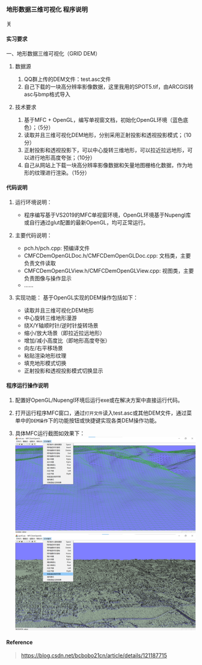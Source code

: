 ### 地形数据三维可视化 程序说明
关

#### 实习要求

一、地形数据三维可视化（GRID DEM）

1. 数据源
	1. QQ群上传的DEM文件：test.asc文件
	2. 自己下载的一块高分辨率影像数据，这里我用的SPOT5.tif，由ARCGIS转asc与bmp格式导入

2. 技术要求
    1. 基于MFC + OpenGL，编写单视窗文档，初始化OpenGL环境（蓝色底色）；（5分）
    2. 读取并且三维可视化DEM地形，分别采用正射投影和透视投影模式；（10分）
    3. 正射投影和透视投影下，可以中心旋转三维地形，可以拉近拉远地形，可以进行地形高度夸张；（10分）
    4. 自己从网站上下载一块高分辨率影像数据和矢量地图栅格化数据，作为地形的纹理进行渲染。（15分）


#### 代码说明

1. 运行环境说明：
    - 程序编写基于VS2019的MFC单视窗环境，OpenGL环境基于Nupengl库或自行通过glut配置的最新OpenGL，均可正常运行。  

2. 主要代码说明：
    - pch.h/pch.cpp: 预编译文件
    - CMFCDemOpenGLDoc.h/CMFCDemOpenGLDoc.cpp: 文档类，主要负责文件读取
    - CMFCDemOpenGLView.h/CMFCDemOpenGLView.cpp: 视图类，主要负责图像与操作显示
    - ……

3. 实现功能：
    基于OpenGL实现的DEM操作包括如下：
    - 读取并且三维可视化DEM地形
    - 中心旋转三维地形漫游
    - 绕X/Y轴顺时针/逆时针旋转场景
    - 缩小/放大场景（即拉近拉远地形）
    - 增加/减小高度比（即地形高度夸张）
    - 向左/右平移场景
    - 粘贴渲染地形纹理
    - 填充地形模式切换
    - 正射投影和透视投影模式切换显示


#### 程序运行操作说明

1. 配置好OpenGL/Nupengl环境后运行exe或在解决方案中直接运行代码。  

2. 打开运行程序MFC窗口，通过`打开文件`读入test.asc或其他DEM文件，通过菜单中的`DEM操作`下的功能按钮或快捷键实现各类DEM操作功能。  

3. 具体MFC运行截图如效果下：
![screenshot1](.\MFCDemOpenGL\res\screenshot1.png)
![screenshot2](.\MFCDemOpenGL\res\screenshot2.png)


#### Reference
> https://blog.csdn.net/bcbobo21cn/article/details/121187715
